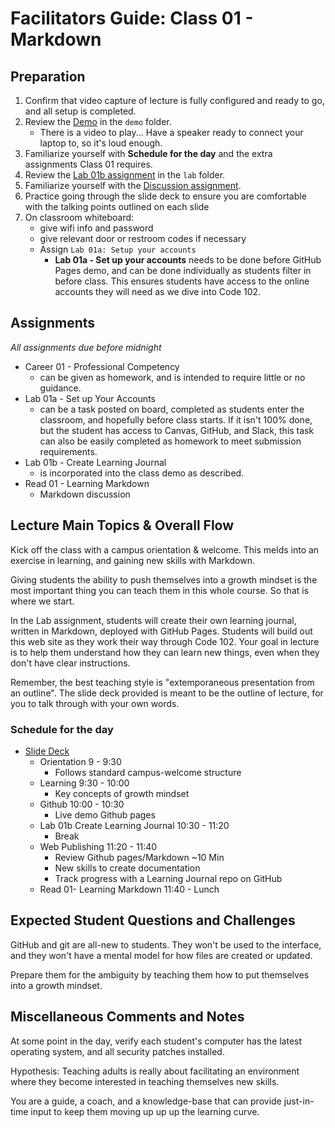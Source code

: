 # Facilitators Guide: Class 01 - Markdown

## Preparation

1. Confirm that video capture of lecture is fully configured and ready to go, and all setup is completed.
1. Review the [Demo](../demo/) in the `demo` folder. 
    - There is a video to play... Have a speaker ready to connect your laptop to, so it's loud enough. 
1. Familiarize yourself with **Schedule for the day** and the extra assignments Class 01 requires.  
1. Review the [Lab 01b assignment](../lab/) in the `lab` folder. 
1. Familiarize yourself with the [Discussion assignment](../DISCUSSION.md).
1. Practice going through the slide deck to ensure you are comfortable with the talking points outlined on each slide
1. On classroom whiteboard:
    - give wifi info and password
    - give relevant door or restroom codes if necessary
    - Assign `Lab 01a: Setup your accounts`
      - **Lab 01a - Set up your accounts** needs to be done before GitHub Pages demo, and can be done individually as students filter in before class.  This ensures students have access to the online accounts they will need as we dive into Code 102.

## Assignments

*All assignments due before midnight*

- Career 01 - Professional Competency
  - can be given as homework, and is intended to require little or no guidance.
- Lab 01a - Set up Your Accounts 
  - can be a task posted on board, completed as students enter the classroom, and hopefully before class starts. If it isn't 100% done, but the student has access to Canvas, GitHub, and Slack, this task can also be easily completed as homework to meet submission requirements.
- Lab 01b - Create Learning Journal
  - is incorporated into the class demo as described.
- Read 01 - Learning Markdown
  - Markdown discussion

## Lecture Main Topics & Overall Flow

Kick off the class with a campus orientation & welcome. This melds into an exercise in learning, and gaining new skills with Markdown. 

Giving students the ability to push themselves into a growth mindset is the most important thing you can teach them in this whole course. So that is where we start.

In the Lab assignment, students will create their own learning journal, written in Markdown, deployed with GitHub Pages. Students will build out this web site as they work their way through Code 102. Your goal in lecture is to help them understand how they can learn new things, even when they don't have clear instructions. 

Remember, the best teaching style is "extemporaneous presentation from an outline". The slide deck provided is meant to be the outline of lecture, for you to talk through with your own words. 

### Schedule for the day

- [Slide Deck](https://docs.google.com/presentation/d/13Sg--NUm5edwMc5gL5GviTTwi5KbivYaDsVmJAJOS-E/edit)
  - Orientation 9 - 9:30
    - Follows standard campus-welcome structure
  - Learning 9:30 - 10:00
    - Key concepts of growth mindset
  - Github 10:00 - 10:30
    - Live demo Github pages
  - Lab 01b Create Learning Journal 10:30 - 11:20
    - Break
  - Web Publishing 11:20 - 11:40
    - Review Github pages/Markdown  ~10 Min
    - New skills to create documentation
    - Track progress with a Learning Journal repo on GitHub
  - Read 01- Learning Markdown 11:40 - Lunch

## Expected Student Questions and Challenges

GitHub and git are all-new to students. They won't be used to the interface, and they won't have a mental model for how files are created or updated. 

Prepare them for the ambiguity by teaching them how to put themselves into a growth mindset. 

## Miscellaneous Comments and Notes

At some point in the day, verify each student's computer has the latest operating system, and all security patches installed. 

Hypothesis: Teaching adults is really about facilitating an environment where they become interested in teaching themselves new skills. 

You are a guide, a coach, and a knowledge-base that can provide just-in-time input to keep them moving up up up the learning curve. 
